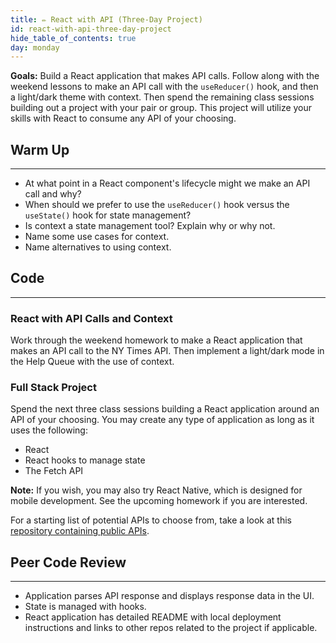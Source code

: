 ```yaml
---
title: ✏️ React with API (Three-Day Project)
id: react-with-api-three-day-project
hide_table_of_contents: true
day: monday
---
```


**Goals:** Build a React application that makes API calls. Follow along with the weekend lessons to make an API call with the `useReducer()` hook, and then a light/dark theme with context. Then spend the remaining class sessions building out a project with your pair or group. This project will utilize your skills with React to consume any API of your choosing.

## Warm Up
---

* At what point in a React component's lifecycle might we make an API call and why?
* When should we prefer to use the `useReducer()` hook versus the `useState()` hook for state management?
* Is context a state management tool? Explain why or why not.
* Name some use cases for context.
* Name alternatives to using context.

## Code
---

### React with API Calls and Context

Work through the weekend homework to make a React application that makes an API call to the NY Times API. Then implement a light/dark mode in the Help Queue with the use of context.

### Full Stack Project

Spend the next three class sessions building a React application around an API of your choosing. You may create any type of application as long as it uses the following:

* React
* React hooks to manage state
* The Fetch API 

**Note:** If you wish, you may also try React Native, which is designed for mobile development. See the upcoming homework if you are interested.

For a starting list of potential APIs to choose from, take a look at this [repository containing public APIs](https://github.com/public-apis/public-apis).

## Peer Code Review
---

* Application parses API response and displays response data in the UI.
* State is managed with hooks.
* React application has detailed README with local deployment instructions and links to other repos related to the project if applicable.
